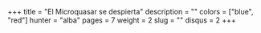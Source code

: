 +++
title = "El Microquasar se despierta"
description = ""
colors = ["blue", "red"]
hunter = "alba"
pages = 7
weight = 2
slug = ""
disqus = 2
+++
